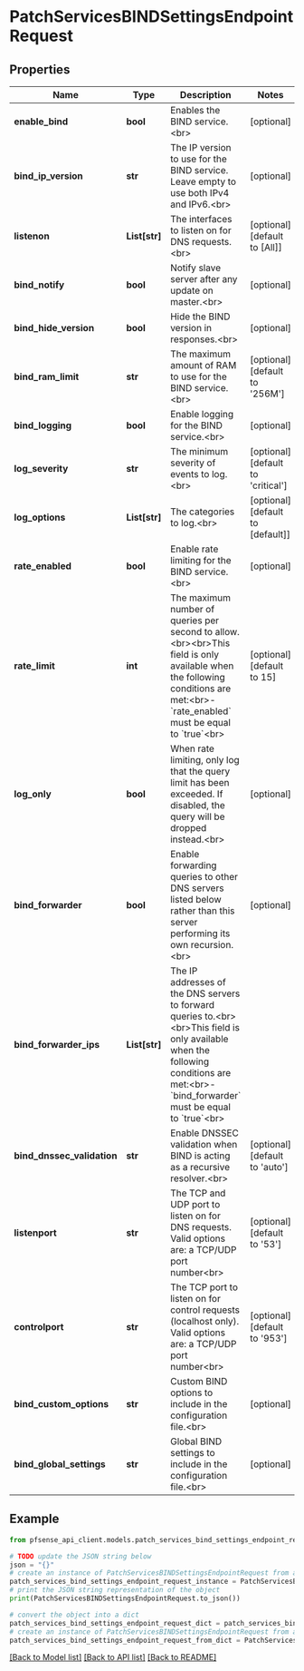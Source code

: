 # PatchServicesBINDSettingsEndpointRequest


## Properties

Name | Type | Description | Notes
------------ | ------------- | ------------- | -------------
**enable_bind** | **bool** | Enables the BIND service.&lt;br&gt; | [optional] 
**bind_ip_version** | **str** | The IP version to use for the BIND service. Leave empty to use both IPv4 and IPv6.&lt;br&gt; | [optional] 
**listenon** | **List[str]** | The interfaces to listen on for DNS requests.&lt;br&gt; | [optional] [default to [All]]
**bind_notify** | **bool** | Notify slave server after any update on master.&lt;br&gt; | [optional] 
**bind_hide_version** | **bool** | Hide the BIND version in responses.&lt;br&gt; | [optional] 
**bind_ram_limit** | **str** | The maximum amount of RAM to use for the BIND service.&lt;br&gt; | [optional] [default to '256M']
**bind_logging** | **bool** | Enable logging for the BIND service.&lt;br&gt; | [optional] 
**log_severity** | **str** | The minimum severity of events to log.&lt;br&gt; | [optional] [default to 'critical']
**log_options** | **List[str]** | The categories to log.&lt;br&gt; | [optional] [default to [default]]
**rate_enabled** | **bool** | Enable rate limiting for the BIND service.&lt;br&gt; | [optional] 
**rate_limit** | **int** | The maximum number of queries per second to allow.&lt;br&gt;&lt;br&gt;This field is only available when the following conditions are met:&lt;br&gt;- &#x60;rate_enabled&#x60; must be equal to &#x60;true&#x60;&lt;br&gt; | [optional] [default to 15]
**log_only** | **bool** | When rate limiting, only log that the query limit has been exceeded. If disabled, the query will be dropped instead.&lt;br&gt; | [optional] 
**bind_forwarder** | **bool** | Enable forwarding queries to other DNS servers listed below rather than this server performing its own recursion.&lt;br&gt; | [optional] 
**bind_forwarder_ips** | **List[str]** | The IP addresses of the DNS servers to forward queries to.&lt;br&gt;&lt;br&gt;This field is only available when the following conditions are met:&lt;br&gt;- &#x60;bind_forwarder&#x60; must be equal to &#x60;true&#x60;&lt;br&gt; | 
**bind_dnssec_validation** | **str** | Enable DNSSEC validation when BIND is acting as a recursive resolver.&lt;br&gt; | [optional] [default to 'auto']
**listenport** | **str** | The TCP and UDP port to listen on for DNS requests. Valid options are: a TCP/UDP port number&lt;br&gt; | [optional] [default to '53']
**controlport** | **str** | The TCP port to listen on for control requests (localhost only). Valid options are: a TCP/UDP port number&lt;br&gt; | [optional] [default to '953']
**bind_custom_options** | **str** | Custom BIND options to include in the configuration file.&lt;br&gt; | [optional] 
**bind_global_settings** | **str** | Global BIND settings to include in the configuration file.&lt;br&gt; | [optional] 

## Example

```python
from pfsense_api_client.models.patch_services_bind_settings_endpoint_request import PatchServicesBINDSettingsEndpointRequest

# TODO update the JSON string below
json = "{}"
# create an instance of PatchServicesBINDSettingsEndpointRequest from a JSON string
patch_services_bind_settings_endpoint_request_instance = PatchServicesBINDSettingsEndpointRequest.from_json(json)
# print the JSON string representation of the object
print(PatchServicesBINDSettingsEndpointRequest.to_json())

# convert the object into a dict
patch_services_bind_settings_endpoint_request_dict = patch_services_bind_settings_endpoint_request_instance.to_dict()
# create an instance of PatchServicesBINDSettingsEndpointRequest from a dict
patch_services_bind_settings_endpoint_request_from_dict = PatchServicesBINDSettingsEndpointRequest.from_dict(patch_services_bind_settings_endpoint_request_dict)
```
[[Back to Model list]](../README.md#documentation-for-models) [[Back to API list]](../README.md#documentation-for-api-endpoints) [[Back to README]](../README.md)


